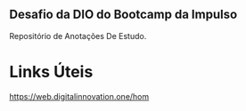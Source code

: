 ## Desafio da DIO do Bootcamp da Impulso

Repositório de Anotações De Estudo.

# Links Úteis 

https://web.digitalinnovation.one/hom
